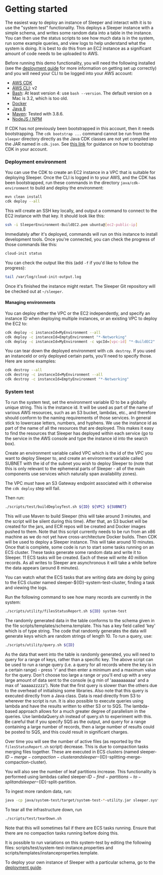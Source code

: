 Getting started
===============

The easiest way to deploy an instance of Sleeper and interact with it is to use the "system test" functionality. This deploys
a Sleeper instance with a simple schema, and writes some random data into a table in the instance. You can then use the status
scripts to see how much data is in the system, run some example queries, and view logs to help understand what the system is
doing. It is best to do this from an EC2 instance as a significant amount of code needs to be uploaded to AWS.

Before running this demo functionality, you will need the following installed (see the [deployment guide](02-deployment-guide.md)
for more information on getting set up correctly) and you will need your CLI to be logged into your AWS account:

* [AWS CDK](https://docs.aws.amazon.com/cdk/latest/guide/cli.html)
* [AWS CLI](https://docs.aws.amazon.com/cli/latest/userguide/install-cliv2.html): v2
* [Bash](https://www.gnu.org/software/bash/): At least version 4: use `bash --version`.  The default version on a Mac is 3.2, which is too old.
* [Docker](https://docs.docker.com/get-docker/)
* [Java 8](https://openjdk.java.net/install/)
* [Maven](https://maven.apache.org/): Tested with 3.8.6.
* [NodeJS / NPM](https://github.com/nvm-sh/nvm#installing-and-updating)

If CDK has not previously been bootstrapped in this account, then it needs bootstrapping. The `cdk bootstrap ...` command
cannot be run from the `sleeper` directory directly as the Java CDK classes are not yet compiled into the JAR named in 
`cdk.json`.  See [this link](https://docs.aws.amazon.com/cdk/latest/guide/bootstrapping.html) for guidance on how to 
bootstrap CDK in your account.

### Deployment environment

You can use the CDK to create an EC2 instance in a VPC that is suitable for deploying Sleeper. Once the CLI is logged in
to your AWS, and the CDK has been bootstrapped, run these commands in the directory `java/cdk-environment` to build and
deploy the environment:

```bash
mvn clean install
cdk deploy --all
```

This will create an SSH key locally, and output a command to connect to the EC2 instance with that key. It should look
like this:

```bash
ssh -i SleeperEnvironment-BuildEC2.pem ubuntu@[ec2-public-ip]
```

Immediately after it's deployed, commands will run on this instance to install development tools. Once you're connected,
you can check the progress of those commands like this:

```bash
cloud-init status
```

You can check the output like this (add `-f` if you'd like to follow the progress):

```bash
tail /var/log/cloud-init-output.log
```

Once it's finished the instance might restart. The Sleeper Git repository will be checked out at `~/sleeper`.

#### Managing environments

You can deploy either the VPC or the EC2 independently, and specify an instance ID when deploying multiple
instances, or an existing VPC to deploy the EC2 to:

```bash
cdk deploy -c instanceId=MyEnvironment --all
cdk deploy -c instanceId=EmptyEnvironment "*-Networking"
cdk deploy -c instanceId=MyEnvironment -c vpcId=[vpc-id] "*-BuildEC2"
```

You can tear down the deployed environment with `cdk destroy`. If you used an instanceId or only deployed certain
parts, you'll need to specify those. Here are some examples:

```bash
cdk destroy --all
cdk destroy -c instanceId=MyEnvironment --all
cdk destroy -c instanceId=EmptyEnvironment "*-Networking"
```

### System test

To run the system test, set the environment variable ID to be a globally unique string. This is the instance id. It will
be used as part of the name of various AWS resources, such as an S3 bucket, lambdas, etc., and therefore should conform to
the naming requirements of those services. In general stick to lowercase letters, numbers, and hyphens. We use the instance
id as part of the name of all the resources that are deployed. This makes it easy to find the resources that Sleeper has
deployed within each service (go to the service in the AWS console and type the instance id into the search box).

Create an environment variable called VPC which is the id of the VPC you want to deploy Sleeper to, and create an
environment variable called SUBNET with the id of the subnet you wish to deploy Sleeper to (note that this is only relevant
to the ephemeral parts of Sleeper - all of the main components use services which naturally span availability zones). 

The VPC _must_ have an S3 Gateway endpoint associated with it otherwise the `cdk deploy` step will fail.

Then run:

```bash
./scripts/test/buildDeployTest.sh ${ID} ${VPC} ${SUBNET}
```

This will use Maven to build Sleeper (this will take around 3 minutes, and the script will be silent during this time).
After that, an S3 bucket will be created for the jars, and ECR repos will be created and Docker images pushed to them. Note
that this script currently needs to be run from an x86 machine as we do not yet have cross-architecture Docker builds.
Then CDK will be used to deploy a Sleeper instance. This will take around 10 minutes. Once that is complete, some code is
run to start some tasks running on an ECS cluster. These tasks generate some random data and write it to Sleeper. 11 ECS
tasks will be created. Each of these will write 40 million records. As all writes to Sleeper are asynchronous it will take
a while before the data appears (around 8 minutes).

You can watch what the ECS tasks that are writing data are doing by going to the ECS cluster named sleeper-${ID}-system-test-cluster,
finding a task and viewing the logs.

Run the following command to see how many records are currently in the system:
```bash
./scripts/utility/filesStatusReport.sh ${ID} system-test
```

The randomly generated data in the table conforms to the schema given in the file scripts/templates/schema.template. This
has a key field called 'key' which is of type string. The code that randomly generates the data will generate keys which are
random strings of length 10. To run a query, use:
```bash
./scripts/utility/query.sh ${ID}
```

As the data that went into the table is randomly generated, you will need to query for a range of keys, rather than a
specific key. The above script can be used to run a range query (i.e. a query for all records where the key is in a
certain range) - press 'r' and then enter a minimum and a maximum value for the query. Don't choose too large a range or
you'll end up with a very large amount of data sent to the console (e.g min of 'aaaaaaaaaa' and a max of 'aaaaazzzzz'). Note
that the first query is slower than the others due to the overhead of initialising some libraries. Also note that this query
is executed directly from a Java class. Data is read directly from S3 to wherever the script is run. It is also possible
to execute queries using lambda and have the results written to either S3 or to SQS. The lambda-based approach allows for
a much greater degree of parallelism in the queries. Use lambdaQuery.sh instead of query.sh to experiment with this. Be
careful that if you specify SQS as the output, and query for a range containing a large number of records, then a large
number of results could be posted to SQS, and this could result in significant charges.

Over time you will see the number of active files (as reported by the `filesStatusReport.sh` script) decrease. This is due
to compaction tasks merging files together. These are executed in ECS clusters (named sleeper-${ID}-merge-compaction-cluster
and sleeper-${ID}-splitting-merge-compaction-cluster).

You will also see the number of leaf partitions increase. This functionality is performed using lambdas called
sleeper-${ID}-find-partitions-to-split and sleeper-${ID}-split-partition.

To ingest more random data, run:
```bash
java -cp java/system-test/target/system-test-*-utility.jar sleeper.systemtest.ingest.RunWriteRandomDataTaskOnECS ${ID} system-test
```

To tear all the infrastructure down, run
```bash
./scripts/test/tearDown.sh
```
Note that this will sometimes fail if there are ECS tasks running. Ensure that there are no compaction tasks running before
doing this.

It is possible to run variations on this system-test by editing the following files: scripts/test/system-test-instance.properties
and scripts/templates/instanceproperties.template.
	
To deploy your own instance of Sleeper with a particular schema, go to the [deployment guide](02-deployment-guide).
